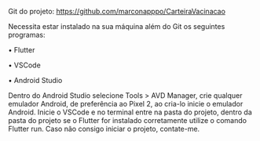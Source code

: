Git do projeto: https://github.com/marconapppo/CarteiraVacinacao

Necessita estar instalado na sua máquina além do Git os seguintes programas:

•	Flutter

•	VSCode

•	Android Studio

Dentro do Android Studio selecione Tools > AVD Manager, crie qualquer emulador Android, de preferência ao Pixel 2, ao cria-lo inicie o emulador Android. Inicie o VSCode e no terminal entre na pasta do projeto, dentro da pasta do projeto se o Flutter for instalado corretamente utilize o comando Flutter run. Caso não consigo iniciar o projeto, contate-me.

